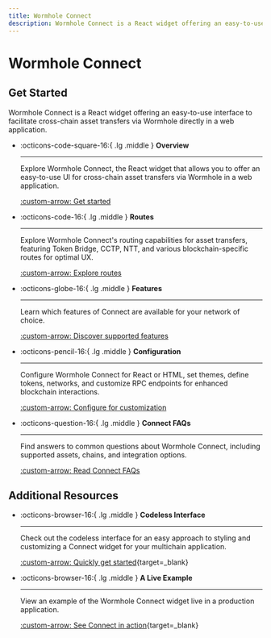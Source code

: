 ```yaml
---
title: Wormhole Connect
description: Wormhole Connect is a React widget offering an easy-to-use interface to facilitate cross-chain asset transfers via Wormhole directly in a web application.
---
```


# Wormhole Connect

## Get Started

Wormhole Connect is a React widget offering an easy-to-use interface to facilitate cross-chain asset transfers via Wormhole directly in a web application.

<div class="grid cards" markdown>

-   :octicons-code-square-16:{ .lg .middle } **Overview**

    ---

    Explore Wormhole Connect, the React widget that allows you to offer an easy-to-use UI for cross-chain asset transfers via Wormhole in a web application.

    [:custom-arrow: Get started](/docs/build/applications/connect/overview/)

-   :octicons-code-16:{ .lg .middle } **Routes**

    ---

    Explore Wormhole Connect's routing capabilities for asset transfers, featuring Token Bridge, CCTP, NTT, and various blockchain-specific routes for optimal UX.

    [:custom-arrow: Explore routes](/docs/build/applications/connect/routes/)

-   :octicons-globe-16:{ .lg .middle } **Features**

    ---
    Learn which features of Connect are available for your network of choice.

    [:custom-arrow: Discover supported features](/docs/build/applications/connect/features/)

-   :octicons-pencil-16:{ .lg .middle } **Configuration**

    ---

    Configure Wormhole Connect for React or HTML, set themes, define tokens, networks, and customize RPC endpoints for enhanced blockchain interactions.

    [:custom-arrow: Configure for customization](/docs/build/applications/connect/configuration/)

-   :octicons-question-16:{ .lg .middle } **Connect FAQs**

    ---

    Find answers to common questions about Wormhole Connect, including supported assets, chains, and integration options.

    [:custom-arrow: Read Connect FAQs](/docs/build/applications/connect/faqs/)

</div>

## Additional Resources

<div class="grid cards" markdown>

-   :octicons-browser-16:{ .lg .middle } **Codeless Interface**

    ---

    Check out the codeless interface for an easy approach to styling and customizing a Connect widget for your multichain application.

    [:custom-arrow: Quickly get started](https://connect-in-style.wormhole.com/){target=\_blank}

-   :octicons-browser-16:{ .lg .middle } **A Live Example**

    ---

    View an example of the Wormhole Connect widget live in a production application.

    [:custom-arrow: See Connect in action](https://portalbridge.com/){target=\_blank}

</div>

